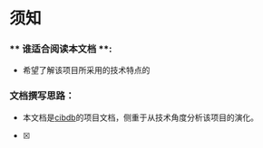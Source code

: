 # 须知

### ** 谁适合阅读本文档 **:
   - 希望了解该项目所采用的技术特点的  

### 文档撰写思路：
* 本文档是[cibdb](README.md)的项目文档，侧重于从技术角度分析该项目的演化。

- [x]